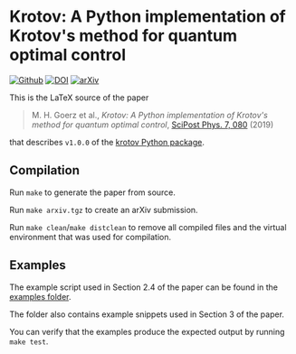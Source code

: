 # Krotov: A Python implementation of Krotov's method for quantum optimal control

[![Github](https://img.shields.io/badge/github-qucontrol/krotov-blue.svg)][package]
[![DOI](https://img.shields.io/badge/DOI-10.21468/SciPostPhys.7.6.080-blue.svg)][DOI]
[![arXiv](https://img.shields.io/badge/arXiv-1902.11284-red.svg)][arxiv]

This is the LaTeX source of the paper

> M. H. Goerz et al., *Krotov: A Python implementation of Krotov's method for quantum optimal control*, [SciPost Phys. 7, 080][DOI] (2019)

that describes `v1.0.0` of the [krotov Python package][package].

[arxiv]: https://arxiv.org/abs/1902.11284
[package]: https://github.com/qucontrol/krotov
[DOI]: https://doi.org/10.21468/SciPostPhys.7.6.080

## Compilation

Run `make` to generate the paper from source.

Run `make arxiv.tgz` to create an arXiv submission.

Run `make clean`/`make distclean` to remove all compiled files and the virtual environment that was used for compilation.


## Examples

The example script used in Section 2.4 of the paper can be found in the [examples folder](examples).

The folder also contains example snippets used in Section 3 of the paper.

You can verify that the examples produce the expected output by running `make test`.
